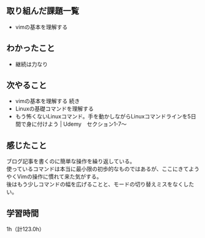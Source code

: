 ## 取り組んだ課題一覧
- vimの基本を理解する

## わかったこと
- 継続は力なり

## 次やること
- vimの基本を理解する 続き
- Linuxの基礎コマンドを理解する
 - もう怖くないLinuxコマンド。手を動かしながらLinuxコマンドラインを5日間で身に付けよう | Udemy　セクション1-7～

## 感じたこと
ブログ記事を書くのに簡単な操作を繰り返している。  
使っているコマンドは本当に最小限の初歩的なものではあるが、ここにきてようやくVimの操作に慣れて来た気がする。  
後はもう少しコマンドの幅を広げることと、モードの切り替えミスをなくしたい。

## 学習時間
1h（計123.0h）
